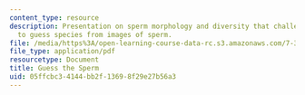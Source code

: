 ```yaml
---
content_type: resource
description: Presentation on sperm morphology and diversity that challenges students
  to guess species from images of sperm.
file: /media/https%3A/open-learning-course-data-rc.s3.amazonaws.com/7-345-the-science-of-sperm-fall-2014/05ffcbc34144bb2f13698f29e27b56a3_MIT7_345F14_guessthesperm.pdf
file_type: application/pdf
resourcetype: Document
title: Guess the Sperm
uid: 05ffcbc3-4144-bb2f-1369-8f29e27b56a3
---
```

